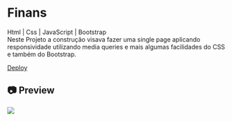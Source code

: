 # Finans

<p>
Html | Css | JavaScript | Bootstrap<br>
Neste Projeto a construção visava fazer uma single page aplicando responsividade utilizando media queries e mais algumas facilidades do CSS e também do Bootstrap.
</p>

[Deploy](https://finans-jade.vercel.app/)<br>

<h2>📷 Preview</h2>

<img src="./cinnamon-20210408-7.gif">
